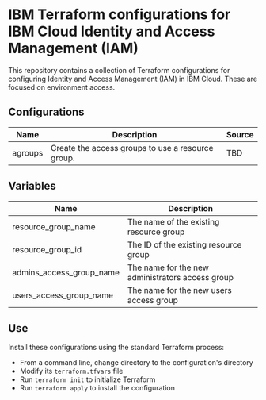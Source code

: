 # IBM Terraform configurations for IBM Cloud Identity and Access Management (IAM)

This repository contains a collection of Terraform configurations for configuring Identity and Access Management (IAM) in IBM Cloud. These are focused on environment access.

## Configurations

| Name   | Description                                                                                      | Source                                                |
| ------ | ------------------------------------------------------------------------------------------------ | ---------------------------------------------------- |
| agroups | Create the access groups to use a resource group. | TBD |

## Variables

| Name   | Description                                                                                      |
| ---------------- | ------------------------------------------------------------------------------------------------ |
| resource_group_name | The name of the existing resource group |
| resource_group_id | The ID of the existing resource group |
| admins_access_group_name | The name for the new administrators access group |
| users_access_group_name | The name for the new users access group |

## Use

Install these configurations using the standard Terraform process:
- From a command line, change directory to the configuration's directory
- Modify its `terraform.tfvars` file
- Run `terraform init` to initialize Terraform
- Run `terraform apply` to install the configuration

